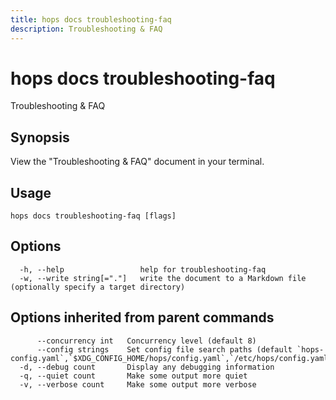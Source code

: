 ```yaml
---
title: hops docs troubleshooting-faq
description: Troubleshooting & FAQ
---
```


<!--
This documentation is auto generated by a script.
Please do not edit this file directly.
-->

<!-- markdownlint-disable-next-line single-title -->
# hops docs troubleshooting-faq

Troubleshooting & FAQ

## Synopsis

View the "Troubleshooting & FAQ" document in your terminal.

## Usage

```plaintext
hops docs troubleshooting-faq [flags]
```

## Options

```plaintext
  -h, --help                 help for troubleshooting-faq
  -w, --write string[="."]   write the document to a Markdown file (optionally specify a target directory)
```

## Options inherited from parent commands

```plaintext
      --concurrency int   Concurrency level (default 8)
      --config strings    Set config file search paths (default `hops-config.yaml`,`$XDG_CONFIG_HOME/hops/config.yaml`,`/etc/hops/config.yaml`)
  -d, --debug count       Display any debugging information
  -q, --quiet count       Make some output more quiet
  -v, --verbose count     Make some output more verbose
```
